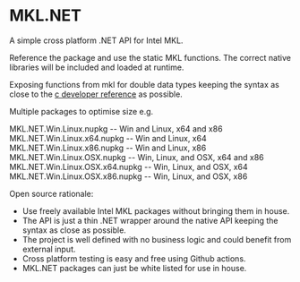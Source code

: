 # MKL.NET

A simple cross platform .NET API for Intel MKL.

Reference the package and use the static MKL functions. The correct native libraries will be included and loaded at runtime.

Exposing functions from mkl for double data types keeping the syntax as close to the [c developer reference](https://software.intel.com/content/www/us/en/develop/documentation/mkl-developer-reference-c/top.html) as possible.

Multiple packages to optimise size e.g.

MKL.NET.Win.Linux.nupkg -- Win and Linux, x64 and x86  
MKL.NET.Win.Linux.x64.nupkg -- Win and Linux, x64  
MKL.NET.Win.Linux.x86.nupkg -- Win and Linux, x86  
MKL.NET.Win.Linux.OSX.nupkg -- Win, Linux, and OSX, x64 and x86  
MKL.NET.Win.Linux.OSX.x64.nupkg -- Win, Linux, and OSX, x64  
MKL.NET.Win.Linux.OSX.x86.nupkg -- Win, Linux, and OSX, x86  

Open source rationale:

- Use freely available Intel MKL packages without bringing them in house.
- The API is just a thin .NET wrapper around the native API keeping the syntax as close as possible.
- The project is well defined with no business logic and could benefit from external input.
- Cross platform testing is easy and free using Github actions.
- MKL.NET packages can just be white listed for use in house.
